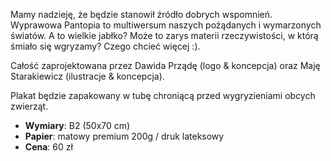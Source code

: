 Mamy nadzieję, że będzie stanowił źródło dobrych wspomnień. Wyprawowa Pantopia to multiwersum naszych pożądanych i wymarzonych światów. A to wielkie jabłko? Może to zarys materii rzeczywistości, w którą śmiało się wgryzamy?
Czego chcieć więcej :).

Całość zaprojektowana przez Dawida Prządę (logo & koncepcja) oraz Maję Starakiewicz (ilustracje & koncepcja).

Plakat będzie zapakowany w tubę chroniącą przed wygryzieniami obcych zwierząt.

-   **Wymiary**: B2 (50x70 cm)
-   **Papier**: matowy premium 200g / druk lateksowy
-   **Cena**: 60 zł
